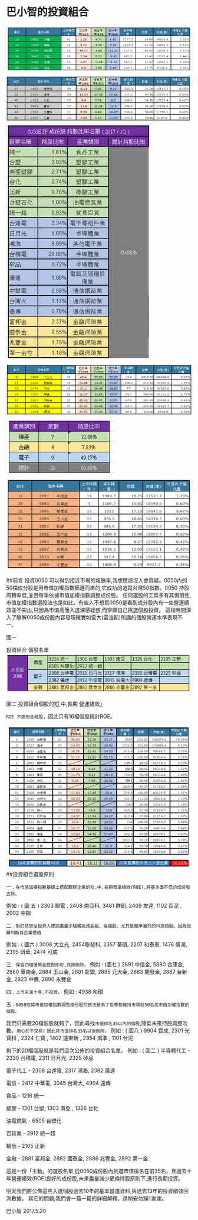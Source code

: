 # 巴小智的投資組合


![](images/18519477_1474186639300419_7790841760856821627_n.png)
![](images/18519909_1474186735967076_5117510098888134710_n.png)
![](images/18556064_1474186445967105_8628413130725078045_n.png)
![](images/18557151_1474186662633750_9163191102975554774_n.png)
![](images/18581555_1474186512633765_1480755304141500615_n.png)
![](images/18581608_1474186689300414_4428886191456544026_n.png)

##前言
投資0050 可以得到接近市場的報酬率,我想應該沒人會質疑。0050內的50檔成分股是用市值加權指數篩選而來的,它成功的追蹤台灣50指數。0050 持股周轉率低,並且每季依據市值加權指數調整成份股。
任何選股的工具多有其侷限性,市值加權指數選股法也是如此。有些人不想買0050是看到成分股內有一些營運績效並不突出,只因為市值高而入選深感疑惑,而寧願自己挑選個股投資。
這段時間深入了瞭解0050成份股內容發現確實如雷大(雷浩斯)所講的個股營運水準表現不一。

圖一 

投資組合 個股名單
![](images/18486177_1474186269300456_5792591619657085446_n.png)

圖二 
投資組合個股的短,中,長期 營運績效」

`ROE 不適用金融股`，因此只有16檔個股統計ROE。

![](images/18557287_1474186339300449_3402182318662053898_n.png)
##投資組合選股原則

一 . `在市值加權指數基礎上搭配觀察企業的短,中,長期營運績效(ROE),將基本面不佳的成份股去除。`

例如 : ( 圖 五 )
2303 聯電 , 2408 南亞科, 3481 群創, 2409 友達, 1102 亞泥 , 2002 中鋼 

二 . `對於防禦型投資人應該盡量少碰觸高成長股、高價股，尤其是競爭激烈的科技類股。因為很難判斷其企業價值`

例如 : ( 圖六 )
3008 大立光, 2454聯發科, 2357 華碩, 2207 和泰車, 
1476 儒鴻, 2395 研華, 2474 可成

三 . `保留四檔優質金控股即可,其餘刪除。`
例如 : (圖七 )
2891 中信金, 5880 合庫金, 2880 華南金, 2884 玉山金, 2801 彰銀, 2885 元大金, 2883 開發金, 2887 台新金, 
2823 中壽, 2890 永豐金

四 . `上市未滿十年,不投資。`
例如 :
4938 和碩

五 . `0050依據市值加權指數調整成份股的做法是為了每季都維持市場前50名高市值加權指數的個股。`

我們只需要20檔個股就夠了，因此尋找`市值排名35以內的個股`,降低未來持股調整次數。`用心於不交易!` `因此將市值排名35名以後刪除。`
例如 : ( 圖八 )
9904 寶成, 2301 光寶科 , 2324 仁寶 , 1402 遠東新 , 2354 鴻準 , 1101 台泥

剩下的20檔個股就是我們這次公佈的投資組合名單。
例如 : ( 圖二 )
半導體代工 - 2330 台積電, 2311 日月光, 2325 矽品

電子代工 - 2308 台達電, 2317 鴻海, 2382 廣達

電信 - 2412 中華電, 3045 台灣大, 4904 遠傳

食品 - 1216 統一

塑膠 - 1301 台塑, 1303 南亞 ,  1326 台化

油電燃氣 - 6505 台塑化

百貨業 - 2912 統一超

輪胎 - 2105 正新 

金融 - 2881 富邦金, 2882 國泰金, 2886 兆豐金, 2892 第一金

這是一份「主動」的選股名單,從0050成份股內挑選市值排名在前35名，且過去十年營運績效(ROE)良好的成份股,未來盡量減少更換持股原則下,進行長期投資。

明天我們將公佈這些入選個股過去10年的基本營運資料,與過去13年的投資績效回測數據。
其它的問題,我們會一篇一篇的詳細解釋。請稍安勿躁!
謝謝。

巴小智 2017.5.20